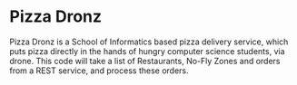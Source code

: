 <h1> Pizza Dronz </h1>

Pizza Dronz is a School of Informatics based pizza delivery service, which puts pizza directly in the hands of hungry computer science students, via drone. 
This code will take a list of Restaurants, No-Fly Zones and orders from a REST service, and process these orders. 
